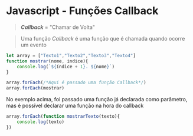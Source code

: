 # Javascript - Funções Callback

> ***Callback*** = "Chamar de Volta"

> Uma função *Callback* é uma função que é chamada quando ocorre um evento



```javascript
let array = ["Texto1","Texto2","Texto3","Texto4"]
function mostrar(nome, indice){
    console.log(`${índice + 1}. ${nome}`)
}

array.forEach(/*Aqui é passado uma função Callback*/)
array.forEach(mostrar)
```

No exemplo acima, foi passado uma função já declarada como parâmetro, mas é possível declarar uma função na hora do callback

```javascript
array.forEach(function mostrarTexto(texto){
    console.log(texto)
})
```

